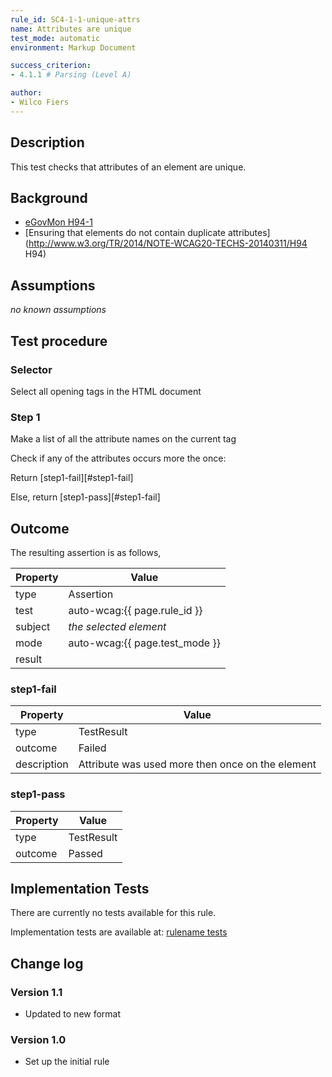 ```yaml
---
rule_id: SC4-1-1-unique-attrs
name: Attributes are unique
test_mode: automatic
environment: Markup Document

success_criterion:
- 4.1.1 # Parsing (Level A)

author:
- Wilco Fiers
---
```


## Description

This test checks that attributes of an element are unique.

## Background

- [eGovMon H94-1](http://wiki.egovmon.no/wiki/SC4.1.1#ID:_H94-1)
- [Ensuring that elements do not contain duplicate attributes](http://www.w3.org/TR/2014/NOTE-WCAG20-TECHS-20140311/H94 H94)

## Assumptions

*no known assumptions*

## Test procedure

### Selector

Select all opening tags in the HTML document

### Step 1

Make a list of all the attribute names on the current tag

Check if any of the attributes occurs more the once:

Return [step1-fail][#step1-fail]

Else, return [step1-pass][#step1-fail]

## Outcome

The resulting assertion is as follows,

| Property | Value
|----------|----------
| type     | Assertion
| test     | auto-wcag:{{ page.rule_id }}
| subject  | *the selected element*
| mode     | auto-wcag:{{ page.test_mode }}
| result   | <One TestResult from below>

### step1-fail

| Property    | Value
|-------------|----------
| type        | TestResult
| outcome     | Failed
| description | Attribute <attribute-name> was used more then once on the element <pointer>

### step1-pass

| Property    | Value
|-------------|----------
| type        | TestResult
| outcome     | Passed

## Implementation Tests

There are currently no tests available for this rule.

Implementation tests are available at: [rulename tests](rule-id.test.md)

## Change log

### Version 1.1

- Updated to new format

### Version 1.0

- Set up the initial rule
